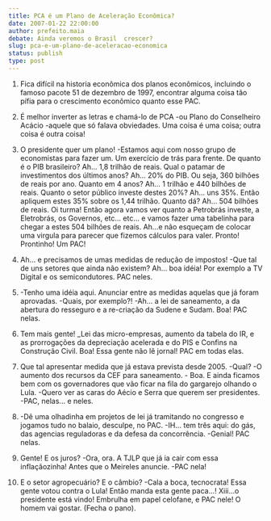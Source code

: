 ```yaml
---
title: PCA é um Plano de Aceleração Econômica?
date: 2007-01-22 22:00:00
author: prefeito.maia
debate: Ainda veremos o Brasil  crescer?
slug: pca-e-um-plano-de-aceleracao-economica
status: publish 
type: post
---
```


1. Fica difícil na historia econômica dos planos econômicos, incluindo o famoso pacote 51 de dezembro de 1997, encontrar alguma coisa tão pífia para o crescimento econômico quanto esse PAC.  

  

2. É melhor inverter as letras e chamá-lo de PCA -ou Plano do Conselheiro Acácio -aquele que só falava obviedades. Uma coisa é uma coisa; outra coisa é outra coisa!  

  

3. O presidente quer um plano! -Estamos aqui com nosso grupo de economistas para fazer um. Um exercício de trás para frente. De quanto é o PIB brasileiro? Ah... 1,8 trilhão de reais. Qual o patamar de investimentos dos últimos anos? Ah... 20% do PIB. Ou seja, 360 bilhões de reais por ano. Quanto em 4 anos? Ah... 1 trilhão e 440 bilhões de reais. Quanto o setor público investe destes 20%? Ah... uns 35%. Então apliquem estes 35% sobre os 1,44 trilhão. Quanto dá? Ah... 504 bilhões de reais. Oi turma! Então agora vamos ver quanto a Petrobrás investe, a Eletrobrás, os Governos, etc... etc... e vamos fazer uma tabelinha para chegar a estes 504 bilhões de reais. Ah...e não esqueçam de colocar uma virgula para parecer que fizemos cálculos para valer. Pronto! Prontinho! Um PAC!  

  

4. Ah... e precisamos de umas medidas de redução de impostos! -Que tal de uns setores que ainda não existem? Ah... boa idéia! Por exemplo a TV Digital e os semicondutores. PAC neles.  

  

5. -Tenho uma idéia aqui. Anunciar entre as medidas aquelas que já foram aprovadas. -Quais, por exemplo?! -Ah... a lei de saneamento, a da abertura do resseguro e a re-criação da Sudene e Sudam. Boa! PAC nelas.  

  

6. Tem mais gente! \_Lei das micro-empresas, aumento da tabela do IR, e as prorrogações da depreciação acelerada e do PIS e Confins na Construção Civil. Boa! Essa gente não lê jornal! PAC em todas elas.  

  

7. Que tal apresentar medida que já estava prevista desde 2005. -Qual? -O aumento dos recursos da CEF para saneamento. - Boa. E ainda ficamos bem com os governadores que vão ficar na fila do gargarejo olhando o Lula. -Quero ver as caras do Aécio e Serra que querem ser presidentes. -PAC, nelas... e neles.  

  

8. -Dê uma olhadinha em projetos de lei já tramitando no congresso e jogamos tudo no balaio, desculpe, no PAC. -IH... tem três aqui: do gás, das agencias reguladoras e da defesa da concorrência. -Genial! PAC nelas.  

  

9. Gente! E os juros? -Ora, ora. A TJLP que já ia cair com essa inflaçãozinha! Antes que o Meireles anuncie. -PAC nela!  

  

10. E o setor agropecuário? E o câmbio? -Cala a boca, tecnocrata! Essa gente votou contra o Lula! Então manda esta gente paca...! Xiii...o presidente está vindo! Embrulha em papel celofane, e PAC nele! O homem vai gostar. (Fecha o pano).
